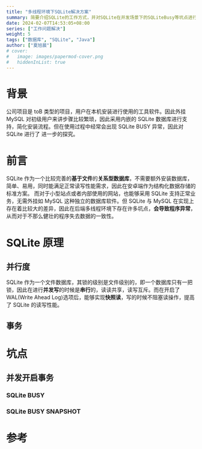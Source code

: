 ```yaml
---
title: "多线程环境下SQLite解决方案"
summary: 简要介绍SQLite的工作方式，并对SQLite在并发场景下的SQLiteBusy等坑点进行解决
date: 2024-02-07T14:53:05+08:00
series: ["工作问题解决"]
weight: 5
tags: ["数据库", "SQLite", "Java"]
author: ["夏旭晨"]
# cover:
#   image: images/papermod-cover.png
#   hiddenInList: true
---
```


# 背景

公司项目是 toB 类型的项目，用户在本机安装进行使用的工具软件。因此外挂 MySQL 对初级用户来讲步骤比较繁琐，因此采用内嵌的 SQLite 数据库进行支持，简化安装流程。但在使用过程中经常会出现 SQLite BUSY 异常，因此对 SQLite 进行了
进一步的探究。

# 前言

SQLite 作为一个比较完善的**基于文件**的**关系型数据库**，不需要额外安装数据库，简单、易用，同时能满足正常读写性能需求，因此在安卓端作为结构化数据存储的标准方案。 而对于小型站点或者内部使用的网站，也能够采用 SQLite 支持正常业务，无需外挂如 MySQL 这种独立的数据库软件。但 SQLite 与 MySQL 在实现上存在着比较大的差异，因此在后端多线程环境下存在许多坑点，**会导致程序异常**，从而对于不那么健壮的程序失去数据的一致性。

# SQLite 原理

## 并行度

SQLite 作为一个文件数据库，其锁的级别是文件级别的，即一个数据库只有一把锁，因此在进行**并发写**的时候是**串行**的，读读共享，读写互斥。而在开启了 WAL(Write Ahead Log)选项后，能够实现**快照读**，写的时候不阻塞读操作，提高了 SQLite 的读写性能。

## 事务

# 坑点

## 并发开启事务

### SQLite BUSY

### SQLite BUSY SNAPSHOT

# 参考
